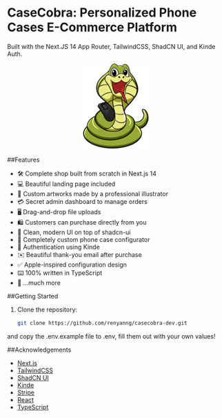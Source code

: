# CaseCobra: Personalized Phone Cases E-Commerce Platform

Built with the Next.JS 14 App Router, TailwindCSS, ShadCN UI, and Kinde Auth.

<p align="center">
  <img src="https://github.com/renyanng/casecobra-dev/blob/main/casecobra-dev/public/casecobra-logo.png" alt="Project Image" width="30%" height="30%">
</p>

##Features

- 🛠️ Complete shop built from scratch in Next.js 14
- 💻 Beautiful landing page included
- 🎨 Custom artworks made by a professional illustrator
- 💳 Secret admin dashboard to manage orders
- 🖥️ Drag-and-drop file uploads
- 🛍️ Customers can purchase directly from you
- 🌟 Clean, modern UI on top of shadcn-ui
- 🛒 Completely custom phone case configurator
- 🔑 Authentication using Kinde
- ✉️ Beautiful thank-you email after purchase
- ✅ Apple-inspired configuration design
- ⌨️ 100% written in TypeScript
- 🎁 ...much more

##Getting Started

1. Clone the repository:
   ```bash
   git clone https://github.com/renyanng/casecobra-dev.git
   ```

and copy the .env.example file to .env, fill them out with your own values!

 ##Acknowledgements

- [Next.js](https://nextjs.org/)
- [TailwindCSS](https://tailwindcss.com/)
- [ShadCN UI](https://ui.shadcn.com/)
- [Kinde](https://kinde.com/)
- [Stripe](https://stripe.com/)
- [React](https://reactjs.org/)
- [TypeScript](https://www.typescriptlang.org/)



